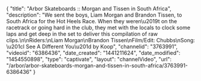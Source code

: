 {
    "title": "Arbor Skateboards :: Morgan and Tissen in South Africa",
    "description": "We sent the boys, Liam Morgan and Brandon Tissen, to South Africa for the Hot Heels Race. When they weren\u2019t on the racetrack or going hard in the club, they met with the locals to clock some laps and get deep in the set to deliver this compilation of raw clips.\n\nRiders:\nLiam Morgan\nBrandon Tissen\nFilm\/Edit: Chubbs\nSong: \u201cI See A Different You\u201d by Koop",
    "channelid": "3763991",
    "videoid": "6386436",
    "date_created": "1441211624",
    "date_modified": "1454550898",
    "type": "captivate",
    "layout": "channelVideo",
    "url": "\/arbor\/arbor-skateboards-morgan-and-tissen-in-south-africa\/3763991-6386436"
}